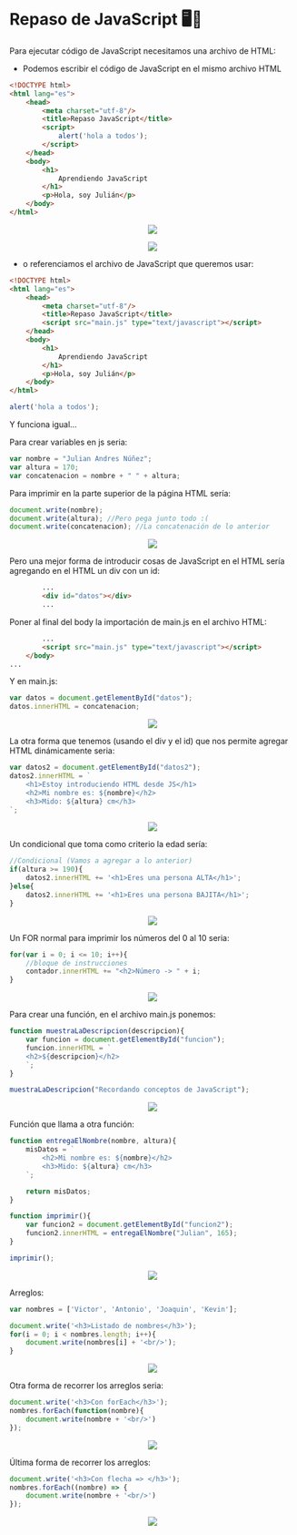 # Repaso de JavaScript 🖥️🧠

Para ejecutar código de JavaScript necesitamos una archivo de HTML:
- Podemos escribir el código de JavaScript en el mismo archivo HTML

```html
<!DOCTYPE html>
<html lang="es">
    <head>
        <meta charset="utf-8"/>
        <title>Repaso JavaScript</title>
        <script>
            alert('hola a todos');
        </script>
    </head>
    <body>
        <h1>
            Aprendiendo JavaScript
        </h1>
        <p>Hola, soy Julián</p>
    </body>
</html>
```

<p align="center">
  <img src="images/1.png">
</p>

<p align="center">
  <img src="images/2.png">
</p>

- o referenciamos el archivo de JavaScript que queremos usar:

```html
<!DOCTYPE html>
<html lang="es">
    <head>
        <meta charset="utf-8"/>
        <title>Repaso JavaScript</title>
        <script src="main.js" type="text/javascript"></script>
    </head>
    <body>
        <h1>
            Aprendiendo JavaScript
        </h1>
        <p>Hola, soy Julián</p>
    </body>
</html>
```

```javascript
alert('hola a todos');
```

Y funciona igual... <br />

Para crear variables en js seria:

```javascript
var nombre = "Julian Andres Núñez";
var altura = 170;
var concatenacion = nombre + " " + altura;
```

Para imprimir en la parte superior de la página HTML sería:
```javascript
document.write(nombre);
document.write(altura); //Pero pega junto todo :(
document.write(concatenacion); //La concatenación de lo anterior
```

<p align="center">
  <img src="images/3.png">
</p>

Pero una mejor forma de introducir cosas de JavaScript en el HTML sería agregando en el HTML un div con un id:
```html
        ...
        <div id="datos"></div>
        ...
```

Poner al final del body la importación de main.js en el archivo HTML:

```html
        ...
        <script src="main.js" type="text/javascript"></script>
    </body>
...
```

Y en main.js:

```javascript
var datos = document.getElementById("datos");
datos.innerHTML = concatenacion;
```

<p align="center">
  <img src="images/4.png">
</p>

La otra forma que tenemos (usando el div y el id) que nos permite agregar HTML dinámicamente seria:

```javascript
var datos2 = document.getElementById("datos2");
datos2.innerHTML = `
    <h1>Estoy introduciendo HTML desde JS</h1>
    <h2>Mi nombre es: ${nombre}</h2>
    <h3>Mido: ${altura} cm</h3>
`;
```

<p align="center">
  <img src="images/5.png">
</p>

Un condicional que toma como criterio la edad sería:

```javascript
//Condicional (Vamos a agregar a lo anterior)
if(altura >= 190){
    datos2.innerHTML += '<h1>Eres una persona ALTA</h1>';
}else{
    datos2.innerHTML += '<h1>Eres una persona BAJITA</h1>';
}
```

<p align="center">
  <img src="images/6.png">
</p>

Un FOR normal para imprimir los números del 0 al 10 seria:

```javascript
for(var i = 0; i <= 10; i++){
    //bloque de instrucciones
    contador.innerHTML += "<h2>Número -> " + i; 
}
```

<p align="center">
  <img src="images/7.png">
</p>


Para crear una función, en el archivo main.js ponemos:

```javascript
function muestraLaDescripcion(descripcion){
    var funcion = document.getElementById("funcion");
    funcion.innerHTML = `
    <h2>${descripcion}</h2>
    `;
}

muestraLaDescripcion("Recordando conceptos de JavaScript");
```

<p align="center">
  <img src="images/8.png">
</p>

Función que llama a otra función:

```javascript
function entregaElNombre(nombre, altura){
    misDatos = `
        <h2>Mi nombre es: ${nombre}</h2>
        <h3>Mido: ${altura} cm</h3>
    `;

    return misDatos;
}

function imprimir(){
    var funcion2 = document.getElementById("funcion2");
    funcion2.innerHTML = entregaElNombre("Julian", 165);
}

imprimir();
```

<p align="center">
  <img src="images/9.png">
</p>

Arreglos:

```javascript
var nombres = ['Victor', 'Antonio', 'Joaquin', 'Kevin'];

document.write('<h3>Listado de nombres</h3>');
for(i = 0; i < nombres.length; i++){
    document.write(nombres[i] + '<br/>');
}
```

<p align="center">
  <img src="images/10.png">
</p>

Otra forma de recorrer los arreglos seria:

```javascript
document.write('<h3>Con forEach</h3>');
nombres.forEach(function(nombre){
    document.write(nombre + '<br/>')
});
```

<p align="center">
  <img src="images/11.png">
</p>

Última forma de recorrer los arreglos:

```javascript
document.write('<h3>Con flecha => </h3>');
nombres.forEach((nombre) => {
    document.write(nombre + '<br/>')
});
```

<p align="center">
  <img src="images/12.png">
</p>
